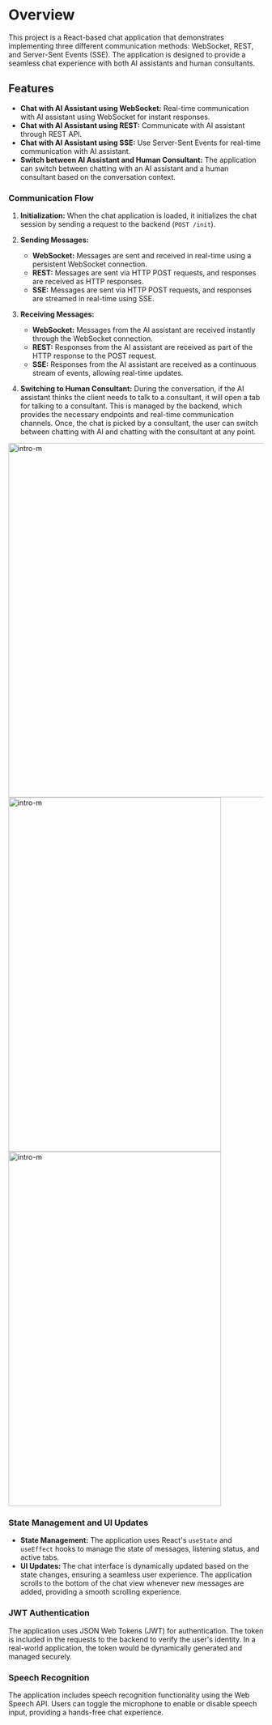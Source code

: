 <h1>Overview</h1>

This project is a React-based chat application that demonstrates implementing three different communication methods: WebSocket, REST, and Server-Sent Events (SSE). The application is designed to provide a seamless chat experience with both AI assistants and human consultants.


## Features

- **Chat with AI Assistant using WebSocket:** Real-time communication with AI assistant using WebSocket for instant responses.
- **Chat with AI Assistant using REST:** Communicate with AI assistant through REST API.
- **Chat with AI Assistant using SSE:** Use Server-Sent Events for real-time communication with AI assistant.
- **Switch between AI Assistant and Human Consultant:** The application can switch between chatting with an AI assistant and a human consultant based on the conversation context.


### Communication Flow

1. **Initialization:** When the chat application is loaded, it initializes the chat session by sending a request to the backend (`POST /init`).

2. **Sending Messages:**
   - **WebSocket:** Messages are sent and received in real-time using a persistent WebSocket connection.
   - **REST:** Messages are sent via HTTP POST requests, and responses are received as HTTP responses.
   - **SSE:** Messages are sent via HTTP POST requests, and responses are streamed in real-time using SSE.

3. **Receiving Messages:**
   - **WebSocket:** Messages from the AI assistant are received instantly through the WebSocket connection.
   - **REST:** Responses from the AI assistant are received as part of the HTTP response to the POST request.
   - **SSE:** Responses from the AI assistant are received as a continuous stream of events, allowing real-time updates.

4. **Switching to Human Consultant:** During the conversation, if the AI assistant thinks the client needs to talk to a consultant, it will open a tab for talking to a consultant. This is managed by the backend, which provides the necessary endpoints and real-time communication channels. Once, the chat is picked by a consultant, the user can switch between chatting with AI and chatting with the consultant at any point. 

<img width="862" height="700" alt="intro-m" src="https://github.com/yuguangdang/ai-travel-assistant-frontend/assets/55920971/c22cedfa-74cd-461c-95d2-65d5c5a37c77">
<div>
  <img width="420" height="700" alt="intro-m" src="https://github.com/yuguangdang/ai-travel-assistant-frontend/assets/55920971/597ed74e-2908-44c2-b899-961f6a2fb64c">
  <img width="420" height="700" alt="intro-m" src="https://github.com/yuguangdang/ai-travel-assistant-frontend/assets/55920971/72757398-f3bf-4155-bc7a-fa14f5255294">
</div>

### State Management and UI Updates

- **State Management:** The application uses React's `useState` and `useEffect` hooks to manage the state of messages, listening status, and active tabs.
- **UI Updates:** The chat interface is dynamically updated based on the state changes, ensuring a seamless user experience. The application scrolls to the bottom of the chat view whenever new messages are added, providing a smooth scrolling experience.

### JWT Authentication

The application uses JSON Web Tokens (JWT) for authentication. The token is included in the requests to the backend to verify the user's identity. In a real-world application, the token would be dynamically generated and managed securely.

### Speech Recognition

The application includes speech recognition functionality using the Web Speech API. Users can toggle the microphone to enable or disable speech input, providing a hands-free chat experience.

